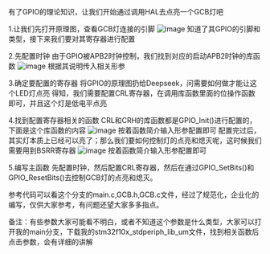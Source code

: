   有了GPIO的理论知识，让我们开始通过调用HAL去点亮一个GCB灯吧

  
  1.让我们先打开原理图，查看GCB灯连接的引脚
  ![image](https://github.com/user-attachments/assets/ec04224a-4dcd-4008-8dff-c53d7ee674b9)
  知道了其GPIO的引脚和类型，接下来我们要对其寄存器进行配置
  
  2.先配置时钟
  由于GPIO被APB2时钟控制，我们找到对应的启动APB2时钟的库函数
  ![image](https://github.com/user-attachments/assets/f024be46-0deb-40e6-81bd-5103496a9040)
  根据其说明传入相关形参

  3.确定要配置的寄存器
  将GPIO的原理图扔给Deepseek，问需要如何做才能让这个LED灯点亮
  得知，我们需要配置CRL寄存器，在调用库函数里面的位操作函数即可，并且这个灯是低电平点亮

  4.找到配置寄存器相关的函数
  CRL和CRH的库函数都是GPIO_Init()进行配置的，下面是这个库函数的内容
  ![image](https://github.com/user-attachments/assets/87a382f4-479b-42a4-bc1b-452ec686f8b2)
  按着函数简介输入形参配置即可
  配置完过后，其实灯本质上已经可以亮了；那么我们要如何控制灯的点亮和熄灭呢，这时候我们需要用到BSRR寄存器
  ![image](https://github.com/user-attachments/assets/34023f2a-faa8-4192-8af3-f3bf9e266b46)
  按着函数简介输入形参配置即可

  5.编写主函数
  先配置时钟，然后配置CRL寄存器，然后在通过GPIO_SetBits()和GPIO_ResetBits()去控制GCB灯的点亮和熄灭。

  参考代码可以看这个分支的main.c,GCB.h,GCB.c文件，经过了规范化，企业化的编写，仅供大家参考，有问题还望大家多多指点。

  备注：有些参数大家可能看不明白，或者不知道这个参数是什么类型，大家可以打开我的main分支，下载我的stm32f10x_stdperiph_lib_um文件，找到相关函数后点击参数，会有详细的讲解
  
  
